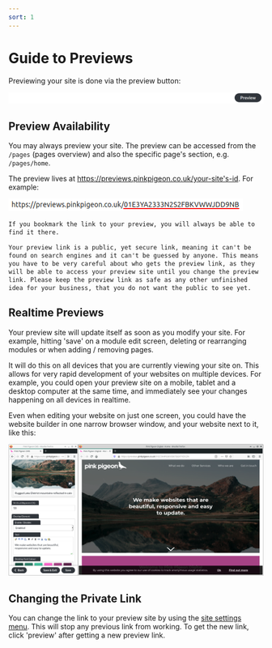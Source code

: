 ```yaml
---
sort: 1
---
```


# Guide to Previews

Previewing your site is done via the preview button:

![Image of the preview button](https://raw.githubusercontent.com/pinkpigeondocs/Pink-Pigeon-Documentation/master/docs/7_Previews/images/preview_button.png)

## Preview Availability

You may always preview your site.
The preview can be accessed from the ```/pages``` (pages overview) and also the specific page's section, e.g. ```/pages/home```.

The preview lives at https://previews.pinkpigeon.co.uk/your-site's-id. For example:

![Image of the preview url](https://raw.githubusercontent.com/pinkpigeondocs/Pink-Pigeon-Documentation/master/docs/7_Previews/images/preview_url.png)

```tip
If you bookmark the link to your preview, you will always be able to find it there.
```

```warning
Your preview link is a public, yet secure link, meaning it can't be found on search engines and it can't be guessed by anyone. This means you have to be very careful about who gets the preview link, as they will be able to access your preview site until you change the preview link. Please keep the preview link as safe as any other unfinished idea for your business, that you do not want the public to see yet.
```

## Realtime Previews

Your preview site will update itself as soon as you modify your site. For example, hitting 'save' on a module edit screen, deleting or rearranging modules or when adding / removing pages.

It will do this on all devices that you are currently viewing your site on. This allows for very rapid development of your websites on multiple devices. For example, you could open your preview site on a mobile, tablet and a desktop computer at the same time, and immediately see your changes happening on all devices in realtime.

Even when editing your website on just one screen, you could have the website builder in one narrow browser window, and your website next to it, like this:

![Image of the preview side by side with website builder](https://raw.githubusercontent.com/pinkpigeondocs/Pink-Pigeon-Documentation/master/docs/7_Previews/images/preview_side_by_side.png)

## Changing the Private Link

You can change the link to your preview site by using the [site settings menu](https://pinkpigeondocs.github.io/Pink-Pigeon-Documentation/3_Home_Screen/1_home_screen.html#website-name--settings). This will stop any previous link from working. To get the new link, click 'preview' after getting a new preview link.
